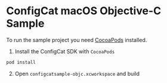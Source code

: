 # ConfigCat macOS Objective-C Sample

To run the sample project you need [CocoaPods](https://cocoapods.org/) installed.

1. Install the ConfigCat SDK with `CocoaPods`
```bash
pod install
```
2. Open `configcatsample-objc.xcworkspace` and build
